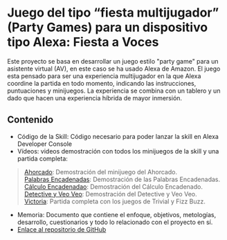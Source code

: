# Juego del tipo “fiesta multijugador” (Party Games) para un dispositivo tipo Alexa: Fiesta a Voces
Este proyecto se basa en desarrollar un juego estilo "party game" para un asistente virtual (AV), en este caso se ha usado Alexa de Amazon. 
El juego esta pensado para ser una experiencia multijugador en la que Alexa coordine la partida en todo momento, indicando las instrucciones, puntuaciones y minijuegos. 
La experiencia se combina con un tablero y un dado que hacen una experiencia híbrida de mayor inmersión.

## Contenido
* Código de la Skill: Código necesario para poder lanzar la skill en Alexa Developer Console
* Vídeos: videos demostración con todos los minijuegos de la skill y una partida completa:
> [Ahorcado](https://drive.google.com/file/d/10EYV16Boi1B1m7uNqQmUiqM21ayWdRje/edit): Demostración del minijuego del Ahorcado.  
> [Palabras Encadenadas](https://drive.google.com/file/d/109rUdBlMJLxZqqeFn3JTk8LWzAr5VNWC/view): Demostración de las Palabras Encadenadas.  
> [Cálculo Encadenadao](https://drive.google.com/file/d/10EFdY5T6LVLE0FfVUfmxbkyfDYbbs4xo/view): Demostración del Cálculo Encadenado.  
> [Detective y Veo Veo](https://drive.google.com/file/d/10DIvCEryEodpiqESi9RTnnTMZS1JP5pi/view): Demostración del Detective y Veo Veo.  
> [Victoria](https://drive.google.com/file/d/1-vz8fyPeipV3R7vU8HbvudGX33w_be5n/view): Partida completa con los juegos de Trivial y Fizz Buzz.
* Memoria: Documento que contiene el enfoque, objetivos, metologías, desarrollo, cuestionarios y todo lo relacionado con el proyecto en sí.
* [Enlace al repositorio de GitHub](https://github.com/JLombar/TFG)
